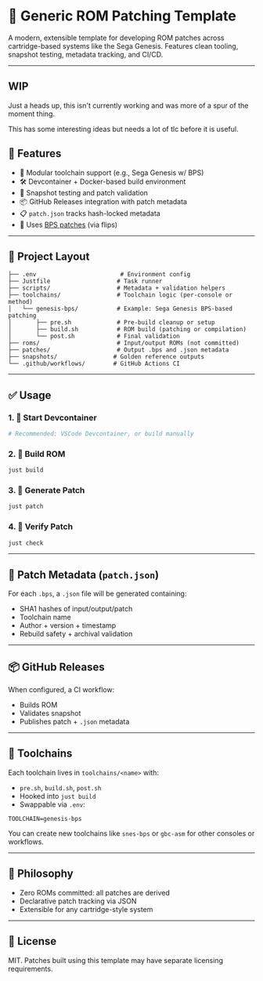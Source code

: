 # 🧩 Generic ROM Patching Template

A modern, extensible template for developing ROM patches across cartridge-based systems like the Sega Genesis. Features clean tooling, snapshot testing, metadata tracking, and CI/CD.

---

## WIP
Just a heads up, this isn't currently working and was more of a spur of the moment thing.

This has some interesting ideas but needs a lot of tlc before it is useful.

## 🚀 Features

- 🧱 Modular toolchain support (e.g., Sega Genesis w/ BPS)
- 🛠️ Devcontainer + Docker-based build environment
- 🧪 Snapshot testing and patch validation
- 📦 GitHub Releases integration with patch metadata
- 📋 `patch.json` tracks hash-locked metadata
- 🧩 Uses [BPS patches](https://www.romhacking.net/utilities/893/) (via flips)

---

## 📂 Project Layout

```
├── .env                        # Environment config
├── Justfile                   # Task runner
├── scripts/                   # Metadata + validation helpers
├── toolchains/                # Toolchain logic (per-console or method)
│   └── genesis-bps/           # Example: Sega Genesis BPS-based patching
│       ├── pre.sh             # Pre-build cleanup or setup
│       ├── build.sh           # ROM build (patching or compilation)
│       └── post.sh            # Final validation
├── roms/                      # Input/output ROMs (not committed)
├── patches/                   # Output .bps and .json metadata
├── snapshots/                # Golden reference outputs
└── .github/workflows/        # GitHub Actions CI
```

---

## ✅ Usage

### 1. 🐳 Start Devcontainer

```bash
# Recommended: VSCode Devcontainer, or build manually
```

### 2. 🧱 Build ROM

```bash
just build
```

### 3. 🔧 Generate Patch

```bash
just patch
```

### 4. 🧪 Verify Patch

```bash
just check
```

---

## 🧪 Patch Metadata (`patch.json`)

For each `.bps`, a `.json` file will be generated containing:

- SHA1 hashes of input/output/patch
- Toolchain name
- Author + version + timestamp
- Rebuild safety + archival validation

---

## 📦 GitHub Releases

When configured, a CI workflow:
- Builds ROM
- Validates snapshot
- Publishes patch + `.json` metadata

---

## 🧰 Toolchains

Each toolchain lives in `toolchains/<name>` with:
- `pre.sh`, `build.sh`, `post.sh`
- Hooked into `just build`
- Swappable via `.env`:

```
TOOLCHAIN=genesis-bps
```

You can create new toolchains like `snes-bps` or `gbc-asm` for other consoles or workflows.

---

## 🧠 Philosophy

- Zero ROMs committed: all patches are derived
- Declarative patch tracking via JSON
- Extensible for any cartridge-style system

---

## 📄 License

MIT. Patches built using this template may have separate licensing requirements.
